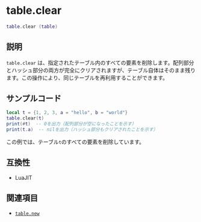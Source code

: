 # table.clear

```lua
table.clear (table)
```

## 説明

`table.clear` は、指定されたテーブル内のすべての要素を削除します。配列部分とハッシュ部分の両方が完全にクリアされますが、テーブル自体はそのまま残ります。この操作により、同じテーブルを再利用することができます。

## サンプルコード

```lua
local t = {1, 2, 3, a = "hello", b = "world"}
table.clear(t)
print(#t)  -- 0を出力（配列部分が空になったことを示す）
print(t.a)  -- nilを出力（ハッシュ部分もクリアされたことを示す）
```

この例では、テーブル`t`のすべての要素を削除しています。

## 互換性

- LuaJIT

## 関連項目

- [`table.new`](new.md)